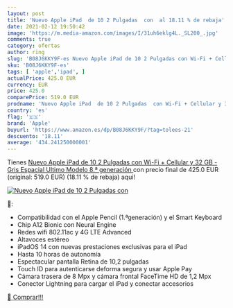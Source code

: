 ```yaml
---
layout: post
title: 'Nuevo Apple iPad  de 10 2 Pulgadas  con  al 18.11 % de rebaja'
date: 2021-02-12 19:50:42
image: 'https://m.media-amazon.com/images/I/31uh6eklg4L._SL200_.jpg'
comments: true
category: ofertas
author: ring
slug: 'B08J6KKY9F-es Nuevo Apple iPad de 10 2 Pulgadas con Wi-Fi + Cellular y...'
sku: 'B08J6KKY9F-es'
tags: [ 'apple','ipad', ]
actualPrice: 425.0 EUR
currency: EUR
price: 425.0
comparePrice: 519.0 EUR
prodname: 'Nuevo Apple iPad  de 10 2 Pulgadas  con Wi-Fi + Cellular y 32 GB  - Gris Espacial  Ultimo Modelo  8.ª generación '
country: 'es'
flag: '🇪🇸'
brand: 'Apple'
buyurl: 'https://www.amazon.es/dp/B08J6KKY9F/?tag=tolees-21'
descuento: '18.11'
average: '434.241250000001'
---
```


Tienes [Nuevo Apple iPad  de 10 2 Pulgadas  con Wi-Fi + Cellular y 32 GB  - Gris Espacial  Ultimo Modelo  8.ª generación ](https://www.amazon.es/dp/B08J6KKY9F/?tag=tolees-21) con precio final de  425.0 EUR (original: 519.0 EUR) (18.11 %  de rebaja) aqui!

[![Nuevo Apple iPad  de 10 2 Pulgadas  con ](https://m.media-amazon.com/images/I/31uh6eklg4L._SL200_.jpg)](https://www.amazon.es/dp/B08J6KKY9F/?tag=tolees-21)

🔎:

- Compatibilidad con el Apple Pencil (1.ªgeneración) y el Smart Keyboard
- Chip A12 Bionic con Neural Engine
- Redes wifi 802.11ac y 4G LTE Advanced
- Altavoces estéreo
- iPadOS 14 con nuevas prestaciones exclusivas para el iPad
- Hasta 10 horas de autonomía
- Espectacular pantalla Retina de 10,2 pulgadas
- Touch ID para autenticarse deforma segura y usar Apple Pay
- Cámara trasera de 8 Mpx y cámara frontal FaceTime HD de 1,2 Mpx
- Conector Lightning para cargar el iPad y conectar accesorios

[🛒 Comprar!!!](https://www.amazon.es/dp/B08J6KKY9F/?tag=tolees-21)
